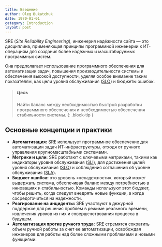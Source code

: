 ```yaml
---
title: Введение
author: Oleg Bukatchuk
date: 1970-01-01
category: Introduction
layout: post
---
```


SRE (*Site Reliability Engineering*), инженерия надёжности сайта — это дисциплина, применяющая принципы программной инженерии к ИТ-операциям для создания более надёжных и масштабируемых программных систем. 

Она предполагает использование программного обеспечения для автоматизации задач, повышения производительности системы и обеспечения высокой доступности, уделяя особое внимание таким показателям, как цели уровня обслуживания ([SLO](https://en.wikipedia.org/wiki/Service-level_objective)) и бюджеты ошибок. 

> ##### Цель
>
> Найти баланс между необходимостью быстрой разработки программного обеспечения и необходимостью обеспечения стабильности системы.
{: .block-tip }


## Основные концепции и практики

- **Автоматизация:** SRE использует программное обеспечение для автоматизации задач ИТ-инфраструктуры, отходя от ручного управления крупномасштабными системами.
- **Метрики и цели:** SRE работают с ключевыми метриками, такими как индикаторы уровня обслуживания ([SLI](https://en.wikipedia.org/wiki/Service_level_indicator)), для достижения целей уровня обслуживания ([SLO](https://en.wikipedia.org/wiki/Service-level_objective)) и соблюдения соглашений об уровне обслуживания ([SLA](https://en.wikipedia.org/wiki/Service-level_agreement)).
- **Бюджет ошибок:** это уровень «ненадежности», который может выдержать система, обеспечивая баланс между потребностью в инновациях и стабильностью. Команды используют этот бюджет, чтобы решить, когда следует внедрять новые функции, а когда сосредоточиться на надежности.
- **Реагирование на инциденты:** SRE участвуют в дежурной поддержке для решения проблем в режиме реального времени, извлечения уроков из них и совершенствования процесса в будущем.
- **Автоматизация против ручного труда:** SRE стремятся сократить объем ручной работы за счет ее автоматизации, освобождая инженеров для работы над более сложными проблемами и новыми функциями.
